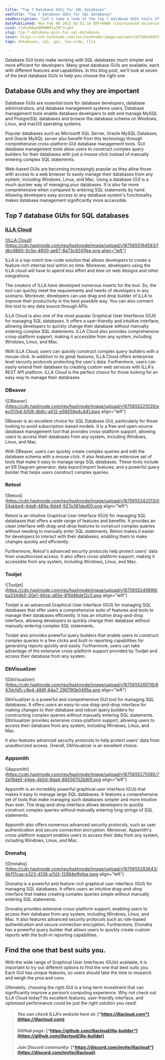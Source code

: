 ```yaml
---
title: "Top 7 Database GUIs for SQL databases"
seoTitle: "Top 7 Database GUIs for SQL databases"
seoDescription: "Let's take a look at the top 7 database GUIs tools offer unique features and benefits, such as cross-platform support, intuitive interface, drag-and-drop"
datePublished: Mon Feb 06 2023 03:51:16 GMT+0000 (Coordinated Universal Time)
cuid: cldsa08qn000909la397zcyb4
slug: top-7-database-guis-for-sql-databases
cover: https://cdn.hashnode.com/res/hashnode/image/upload/v1675654895577/f6c1c696-618a-423b-ad94-96fee535a2ec.png
tags: databases, sql, gui, low-code, illa

---
```


Database GUI tools make working with SQL databases much simpler and more efficient for developers. Many great database GUIs are available, each with different features and capabilities. In this blog post, we'll look at seven of the best database GUIs to help you choose the right one.

## Database GUIs and why they are important

Database GUIs are essential tools for database developers, database administrators, and database management systems users. Database management tools enable database developers to edit and manage MySQL and PostgreSQL databases and browse the database schema on Windows, Linux, and macOS operating systems.

Popular databases such as Microsoft SQL Server, Oracle MySQL Database, and Oracle MySQL server also benefit from this technology through comprehensive cross-platform GUI database management tools. GUI database management tools allow users to construct complex query builders for their databases with just a mouse click instead of manually entering complex SQL statements.

Web-based GUIs are becoming increasingly popular as they allow those with access to a web browser to easily manage their databases from any system, including Windows, Linux, and Mac. Using a database GUI is a much quicker way of managing your databases. It is also far more comprehensive when compared to entering SQL statements by hand. Allowing developers easy access to any database system's functionality makes database management significantly more accessible.

## **Top 7 database GUIs for SQL databases**

### [ILLA Cloud](http://illacloud.com)

[![ILLA Cloud](https://cdn.hashnode.com/res/hashnode/image/upload/v1675655164583/1dbc9860-0c5e-4600-ae67-8a73c9241fee.png align="left")](https://www.illacloud.com/)

ILLA is a top-notch low-code solution that allows developers to create a feature-rich internal tool within no time. Moreover, developers using the ILLA cloud will have to spend less effort and time on web designs and other integrations.

The creators of ILLA have developed numerous inserts for the tool. So, the tool can quickly meet the requirements and needs of developers in any scenario. Moreover, developers can use drag and drop builder of ILLA to improve their productivity in the best possible way. You can also connect this tool to any data source through APIs.

ILLA Cloud is also one of the most popular Graphical User Interfaces (GUI) for managing SQL databases. It offers a user-friendly and intuitive interface, allowing developers to quickly change their database without manually entering complex SQL statements. ILLA Cloud also provides comprehensive cross-platform support, making it accessible from any system, including Windows, Linux, and Mac.

With ILLA Cloud, users can quickly construct complex query builders with a mouse click. In addition to its great features, ILLA Cloud offers enterprise level security protocols protecting the user's data. Furthermore, users can easily extend their database by creating custom web services with ILLA's REST API platform. ILLA Cloud is the perfect choice for those looking for an easy way to manage their databases.

### DBeaver

![DBeaver](https://cdn.hashnode.com/res/hashnode/image/upload/v1675655221026/eec017e4-bf08-4b8c-a012-e58558e4c441.jpeg align="left")

DBeaver is an excellent choice for SQL Database GUI, particularly for those looking to avoid subscription-based models. It is a free and open-source database management tool that provides cross-platform support, allowing users to access their databases from any system, including Windows, Linux, and Mac.

With DBeaver, users can quickly create complex queries and edit the database schema with a mouse click. It also features an extensive set of tools that make it easy to manage large SQL databases. These tools include an ER Diagram generator, data export/import features, and a powerful query builder that helps users construct complex queries.

### Retool

![Retool](https://cdn.hashnode.com/res/hashnode/image/upload/v1675655242013/054abbe4-4da8-489a-8dd4-927a381ded00.png align="left")

Retool is an intuitive Graphical User Interface (GUI) for managing SQL databases that offers a wide range of features and benefits. It provides an clean interface with drag-and-drop features to construct complex queries without needing to manually enter SQL statements. Retool makes it easier for developers to interact with their databases, enabling them to make changes quickly and efficiently.

Furthermore, Retool's advanced security protocols help protect users' data from unauthorized access. It also offers cross-platform support, making it accessible from any system, including Windows, Linux, and Mac.

### Tooljet

![Tooljet](https://cdn.hashnode.com/res/hashnode/image/upload/v1675655249898/ba3344b5-30e1-46cb-a65e-81fd46de12c5.png align="left")

Tooljet is an advanced Graphical User Interface (GUI) for managing SQL databases that offer users a comprehensive suite of features and tools to manage their databases efficiently. It has an intuitive drag-and-drop interface, allowing developers to quickly change their database without manually entering complex SQL statements.

Tooljet also provides powerful query builders that enable users to construct complex queries in a few clicks and built-in reporting capabilities for generating reports quickly and easily. Furthermore, users can take advantage of the extensive cross-platform support provided by Tooljet and access their database from any system.

### DbVisualizer

![DbVisualizer](https://cdn.hashnode.com/res/hashnode/image/upload/v1675655265116/847dcfd5-c8e4-488f-84a7-290790b0495a.png align="left")

DbVisualizer is a powerful and comprehensive GUI tool for managing SQL databases. It offers users an easy-to-use drag-and-drop interface for making changes to their database and robust query builders for constructing complex queries without manually entering SQL statements. DbVisualizer provides extensive cross-platform support, allowing users to access their database from any system, including Windows, Linux, and Mac.

It also features advanced security protocols to help protect users' data from unauthorized access. Overall, DbVisualizer is an excellent choice.

### Appsmith

![Appsmith](https://cdn.hashnode.com/res/hashnode/image/upload/v1675655275585/72e19de5-44ee-4b0d-9da4-88556702b90f.png align="left")

Appsmith is an incredibly powerful graphical user interface (GUI) that makes it easy to manage large SQL databases. It features a comprehensive set of tools that make managing such databases simpler and more intuitive than ever. The drag-and-drop interface allows developers to quickly construct complex queries without manually entering long strings of SQL statements.

Appsmith also offers numerous advanced security protocols, such as user authentication and secure connection encryption. Moreover, Appsmith's cross-platform support enables users to access their data from any system, including Windows, Linux, and Mac.

### Dronahq

![Dronahq](https://cdn.hashnode.com/res/hashnode/image/upload/v1675655283643/4b117caa-e323-4138-a7d3-12664effefea.jpeg align="left")

Dronahq is a powerful and feature-rich graphical user interface (GUI) for managing SQL databases. It offers users an intuitive drag-and-drop interface that makes creating complex queries simple without manually entering SQL statements.

Dronahq provides extensive cross-platform support, enabling users to access their database from any system, including Windows, Linux, and Mac. It also features advanced security protocols such as role-based authentication and secure connection encryption. Furthermore, Dronahq has a powerful query builder that allows users to quickly create custom reports with the built-in reporting capabilities.

## **Find the one that best suits you.**

With the wide range of Graphical User Interfaces (GUIs) available, it is important to try out different options to find the one that best suits you. Each GUI has unique features, so users should take the time to research and weigh the pros and cons.

Ultimately, choosing the right GUI is a long-term investment that can significantly improve a person’s computing experience. Why not check out ILLA Cloud today? Its excellent features, user-friendly interface, and optimized performance could be just the right solution you need!

> #### *You can check ILLA’s website here at:* [*https://illacloud.com*](https://illacloud.com)
> 
> #### *GitHub page:* [*https://github.com/illacloud/illa-builder*](https://github.com/illacloud/illa-builder)
> 
> #### *Join Discord community:* [*https://discord.com/invite/illacloud*](https://discord.com/invite/illacloud)